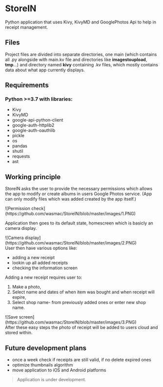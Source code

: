 # StoreIN
Python application that uses Kivy, KivyMD and GooglePhotos Api to help in receipt management.

## Files
Project files are divided into separate directories, one main (which contains all .py alongside with main.kv file 
and directories like **imagestoupload**, **tmp**...) and directory named **kivy** containing .kv files, 
which mostly contains data about what app currently displays.

## Requirements
### Python >=3.7 with libraries:
 - Kivy
 - KivyMD
 - google-api-python-client
 - google-auth-httplib2
 - google-auth-oauthlib
 - pickle
 - os
 - pandas
 - shutil
 - requests
 - ast
 
## Working principle
StoreIN asks the user to provide the necessary permissions which allows the app to modify or create albums in users Google Photos service. (App can only modify files which was added created by the app itself.)

<div align=”center”> ![Permission check](https://github.com/wasmac/StoreIN/blob/master/images/1.PNG) </div>

Application then goes to its default state, homescreen which is basicly an camera display.
<div align=”center”>
![Camera display](https://github.com/wasmac/StoreIN/blob/master/images/2.PNG)
</div>
User then have various options like:

 - adding a new receipt
 - lookin up all added receipts
 - checking the information screen
 
 Adding a new receipt requires user to:

1) Make a photo,
2) Select name and dates of when item was bought and when receipt will expire,
3) Select shop name- from previously added ones or enter new shop name.
<div align=”center”>
![Save screen](https://github.com/wasmac/StoreIN/blob/master/images/3.PNG)
</div>
After these easy steps the photo of receipt will be added to users cloud and stored within.

## Future development plans
 - once a week check if receipts are still valid, if no delete expired ones
 - optimize thumbnails algorithm
 - move application to iOS and Android platforms
>Application is under development.
